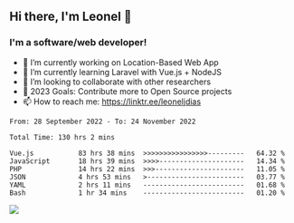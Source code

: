 ## Hi there, I'm Leonel 👋

### I'm a software/web developer!
- 🔭 I’m currently working on Location-Based Web App
- 🌱 I’m currently learning Laravel with Vue.js + NodeJS
- 👯 I’m looking to collaborate with other researchers
- 🥅 2023 Goals: Contribute more to Open Source projects
- 📫 How to reach me: https://linktr.ee/leoneljdias

<!--START_SECTION:waka-->

```text
From: 28 September 2022 - To: 24 November 2022

Total Time: 130 hrs 2 mins

Vue.js           83 hrs 38 mins  >>>>>>>>>>>>>>>>---------   64.32 %
JavaScript       18 hrs 39 mins  >>>>---------------------   14.34 %
PHP              14 hrs 22 mins  >>>----------------------   11.05 %
JSON             4 hrs 53 mins   >------------------------   03.77 %
YAML             2 hrs 11 mins   -------------------------   01.68 %
Bash             1 hr 34 mins    -------------------------   01.20 %
```

<!--END_SECTION:waka-->

![](https://komarev.com/ghpvc/?username=leoneljdias&color=blue&style=flat-square)
